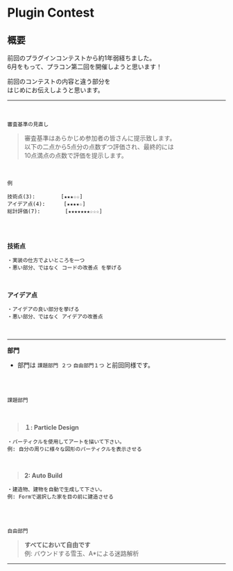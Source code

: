 # Plugin Contest  

## 概要  

前回のプラグインコンテストから約1年弱経ちました。  
6月をもって、プラコン第二回を開催しようと思います！

前回のコンテストの内容と違う部分を  
はじめにお伝えしようと思います。

***

<br>

```
審査基準の見直し
```  

> 審査基準はあらかじめ参加者の皆さんに提示致します。  
> 以下の二点から5点分の点数ずつ評価され、最終的には  
> 10点満点の点数で評価を提示します。  

<br>

`例`  

```
技術点(3):　　　　　[★★★☆☆]  
アイデア点(4): 　　　[★★★★☆]  
総計評価(7): 　　  　[★★★★★★★☆☆☆]
```  

<br>
<br>

__**技術点**__  

```
・実装の仕方でよいところを一つ  
・悪い部分、ではなく コードの改善点 を挙げる
```  

<br>
    
__**アイデア点**__  

```
・アイデアの良い部分を挙げる
・悪い部分、ではなく アイデアの改善点
```  

<br>

***

__**部門**__  

* 部門は `課題部門 ２つ` `自由部門１つ` と前回同様です。  

<br>
<br>

```
課題部門
```  

<br>
  
> **１: Particle Design**  

```
・パーティクルを使用してアートを描いて下さい。
例: 自分の周りに様々な図形のパーティクルを表示させる
```  

<br>

> **2: Auto Build**  

```
・建造物、建物を自動で生成して下さい。
例: Formで選択した家を目の前に建造させる
```  

<br>
<br>

```
自由部門
```  

> **すべてにおいて自由です**  
> 例: バウンドする雪玉、A*による迷路解析  

***
